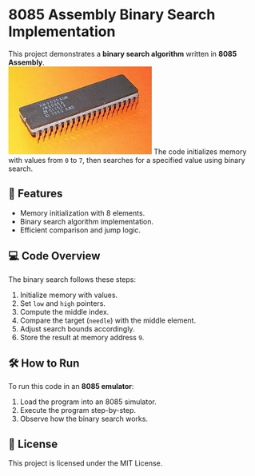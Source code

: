 # 8085 Assembly Binary Search Implementation

This project demonstrates a **binary search algorithm** written in **8085 Assembly**.  
![Memory Initialization](download.jpeg)
The code initializes memory with values from `0` to `7`, then searches for a specified value using binary search.

## 📌 Features
- Memory initialization with 8 elements.
- Binary search algorithm implementation.
- Efficient comparison and jump logic.

## 💻 Code Overview
The binary search follows these steps:
1. Initialize memory with values.
2. Set `low` and `high` pointers.
3. Compute the middle index.
4. Compare the target (`needle`) with the middle element.
5. Adjust search bounds accordingly.
6. Store the result at memory address `9`.

## 🛠️ How to Run
To run this code in an **8085 emulator**:
1. Load the program into an 8085 simulator.
2. Execute the program step-by-step.
3. Observe how the binary search works.

## 📜 License
This project is licensed under the MIT License.
